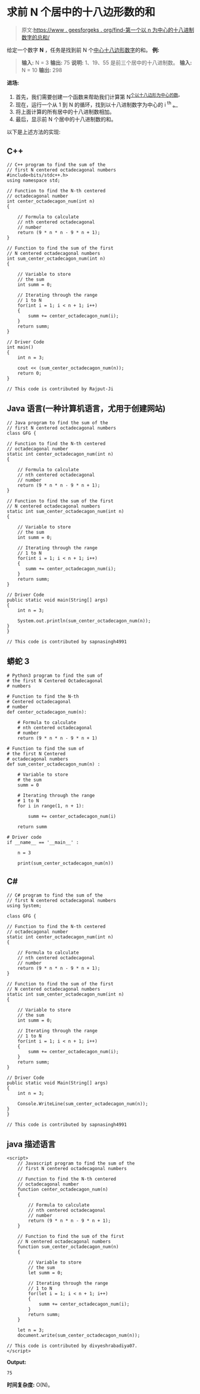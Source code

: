 # 求前 N 个居中的十八边形数的和

> 原文:[https://www . geesforgeks . org/find-第一个以 n 为中心的十八进制数字的总和/](https://www.geeksforgeeks.org/find-the-sum-of-the-first-n-centered-octadecagonal-numbers/)

给定一个数字 **N** ，任务是找到前 N 个[中心十八边形数字](https://www.geeksforgeeks.org/centered-octadecagonal-number/)的和。
**例:**

> **输入:** N = 3
> **输出:** 75
> **说明:**
> 1、19、55 是前三个居中的十八进制数。
> **输入:** N = 10
> **输出:** 298

**进场:**

1.  首先，我们需要创建一个函数来帮助我们计算第 N<sup>[个以十八边形为中心的数](https://www.geeksforgeeks.org/centered-octadecagonal-number/)。</sup>
2.  现在，运行一个从 1 到 N 的循环，找到以十八进制数字为中心的 i <sup>th</sup> [。](https://www.geeksforgeeks.org/centered-octadecagonal-number/)
3.  将上面计算的所有居中的十八进制数相加。
4.  最后，显示前 N 个居中的十八进制数的和。

以下是上述方法的实现:

## C++

```
// C++ program to find the sum of the
// first N centered octadecagonal numbers
#include<bits/stdc++.h>
using namespace std;

// Function to find the N-th centered
// octadecagonal number
int center_octadecagon_num(int n)
{

    // Formula to calculate
    // nth centered octadecagonal
    // number
    return (9 * n * n - 9 * n + 1);
}

// Function to find the sum of the first
// N centered octadecagonal numbers
int sum_center_octadecagon_num(int n)
{

    // Variable to store
    // the sum
    int summ = 0;

    // Iterating through the range
    // 1 to N
    for(int i = 1; i < n + 1; i++)
    {
        summ += center_octadecagon_num(i);
    }
    return summ;
}

// Driver Code
int main()
{
    int n = 3;

    cout << (sum_center_octadecagon_num(n));
    return 0;
}

// This code is contributed by Rajput-Ji
```

## Java 语言(一种计算机语言，尤用于创建网站)

```
// Java program to find the sum of the 
// first N centered octadecagonal numbers
class GFG {

// Function to find the N-th centered
// octadecagonal number
static int center_octadecagon_num(int n)
{

    // Formula to calculate
    // nth centered octadecagonal
    // number
    return (9 * n * n - 9 * n + 1);
}

// Function to find the sum of the first
// N centered octadecagonal numbers
static int sum_center_octadecagon_num(int n)
{

    // Variable to store
    // the sum
    int summ = 0;

    // Iterating through the range
    // 1 to N
    for(int i = 1; i < n + 1; i++)
    {
       summ += center_octadecagon_num(i);
    }
    return summ;
}

// Driver Code
public static void main(String[] args)
{
    int n = 3;

    System.out.println(sum_center_octadecagon_num(n));
}
}

// This code is contributed by sapnasingh4991
```

## 蟒蛇 3

```
# Python3 program to find the sum of
# the first N Centered Octadecagonal
# numbers

# Function to find the N-th
# Centered octadecagonal
# number
def center_octadecagon_num(n):

    # Formula to calculate 
    # nth centered octadecagonal
    # number
    return (9 * n * n - 9 * n + 1)

# Function to find the sum of
# the first N Centered
# octadecagonal numbers
def sum_center_octadecagon_num(n) :

    # Variable to store
    # the sum
    summ = 0

    # Iterating through the range
    # 1 to N
    for i in range(1, n + 1):

        summ += center_octadecagon_num(i)

    return summ

# Driver code
if __name__ == '__main__' :

    n = 3

    print(sum_center_octadecagon_num(n))
```

## C#

```
// C# program to find the sum of the
// first N centered octadecagonal numbers
using System;

class GFG {

// Function to find the N-th centered
// octadecagonal number
static int center_octadecagon_num(int n)
{

    // Formula to calculate
    // nth centered octadecagonal
    // number
    return (9 * n * n - 9 * n + 1);
}

// Function to find the sum of the first
// N centered octadecagonal numbers
static int sum_center_octadecagon_num(int n)
{

    // Variable to store
    // the sum
    int summ = 0;

    // Iterating through the range
    // 1 to N
    for(int i = 1; i < n + 1; i++)
    {
        summ += center_octadecagon_num(i);
    }
    return summ;
}

// Driver Code
public static void Main(String[] args)
{
    int n = 3;

    Console.WriteLine(sum_center_octadecagon_num(n));
}
}

// This code is contributed by sapnasingh4991
```

## java 描述语言

```
<script>
    // Javascript program to find the sum of the 
    // first N centered octadecagonal numbers

    // Function to find the N-th centered
    // octadecagonal number
    function center_octadecagon_num(n)
    {

        // Formula to calculate
        // nth centered octadecagonal
        // number
        return (9 * n * n - 9 * n + 1);
    }

    // Function to find the sum of the first
    // N centered octadecagonal numbers
    function sum_center_octadecagon_num(n)
    {

        // Variable to store
        // the sum
        let summ = 0;

        // Iterating through the range
        // 1 to N
        for(let i = 1; i < n + 1; i++)
        {
            summ += center_octadecagon_num(i);
        }
        return summ;
    }

    let n = 3;
    document.write(sum_center_octadecagon_num(n));

// This code is contributed by divyeshrabadiya07.
</script>
```

**Output:** 

```
75
```

**时间复杂度:** O(N)。
